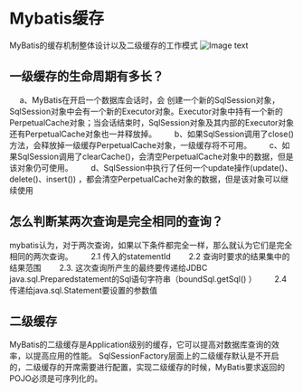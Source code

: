 # Mybatis缓存
   MyBatis的缓存机制整体设计以及二级缓存的工作模式
![Image text](https://wds-picture.oss-cn-shanghai.aliyuncs.com/java/mybatis_cache.png?Expires=1573103022&OSSAccessKeyId=TMP.hfRnsNBo544sv8KPmrxC4GYsFMwCpGkbgVbiUhocBSze4rHopbkSzXK7sJRdYTNPzySRYn69LBANtCz7Go45jwQN1Jds256xMkuHiiNf34vDVVPRXopQAJCYzQwefC.tmp&Signature=gt5yhsfORJLGhwN3WqvAdTGBiUc%3D)

## 一级缓存的生命周期有多长？
　  a、MyBatis在开启一个数据库会话时，会 创建一个新的SqlSession对象，SqlSession对象中会有一个新的Executor对象。Executor对象中持有一个新的PerpetualCache对象；当会话结束时，SqlSession对象及其内部的Executor对象还有PerpetualCache对象也一并释放掉。
　　b、如果SqlSession调用了close()方法，会释放掉一级缓存PerpetualCache对象，一级缓存将不可用。
　　c、如果SqlSession调用了clearCache()，会清空PerpetualCache对象中的数据，但是该对象仍可使用。
　　d、SqlSession中执行了任何一个update操作(update()、delete()、insert()) ，都会清空PerpetualCache对象的数据，但是该对象可以继续使用

## 怎么判断某两次查询是完全相同的查询？
   mybatis认为，对于两次查询，如果以下条件都完全一样，那么就认为它们是完全相同的两次查询。
　　2.1 传入的statementId
　　2.2 查询时要求的结果集中的结果范围
　　2.3. 这次查询所产生的最终要传递给JDBC java.sql.Preparedstatement的Sql语句字符串（boundSql.getSql() ）
　　2.4 传递给java.sql.Statement要设置的参数值

## 二级缓存
   MyBatis的二级缓存是Application级别的缓存，它可以提高对数据库查询的效率，以提高应用的性能。
   SqlSessionFactory层面上的二级缓存默认是不开启的，二级缓存的开席需要进行配置，实现二级缓存的时候，MyBatis要求返回的POJO必须是可序列化的。
